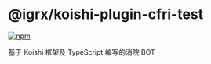 # @igrx/koishi-plugin-cfri-test

[![npm](https://img.shields.io/npm/v/@igrx/koishi-plugin-cfri-test?style=flat-square)](https://www.npmjs.com/package/@igrx/koishi-plugin-cfri-test)

基于 Koishi 框架及 TypeScript 编写的消院 BOT
